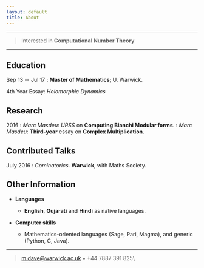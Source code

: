 ```yaml
---
layout: default
title: About
---
```


----

>  Interested in **Computational Number Theory**
>  

----
<!---
Positions
---------

time start -- end
:   Position; **University**. City, Country

-->

Education
---------

Sep 13 -- Jul 17
:   **Master of Mathematics**; U. Warwick. 


  4th Year Essay: *Holomorphic Dynamics*

Research
--------


2016
:    *Marc Masdeu*: *URSS* on **Computing Bianchi Modular forms**.
:    *Marc Masdeu*: **Third-year** essay on **Complex Multiplication**.




Contributed Talks
-----------------

July 2016
:    *Cominatorics*. **Warwick**, with Maths Society.


Other Information
-----------------

* **Languages**
	* **English**, **Gujarati** and **Hindi** as native languages.

* **Computer skills**
	* Mathematics-oriented languages (Sage, Pari, Magma), and generic (Python, C, Java).

----

> <m.dave@warwick.ac.uk> • +44 7887 391 825\
<!---
> University of Warwick, Gibbet Hill Road -- Coventry, United Kingdom
-->
